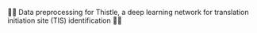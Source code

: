 🌵🌸 Data preprocessing for Thistle, a deep learning network for translation initiation site (TIS) identification 🌵🌸
